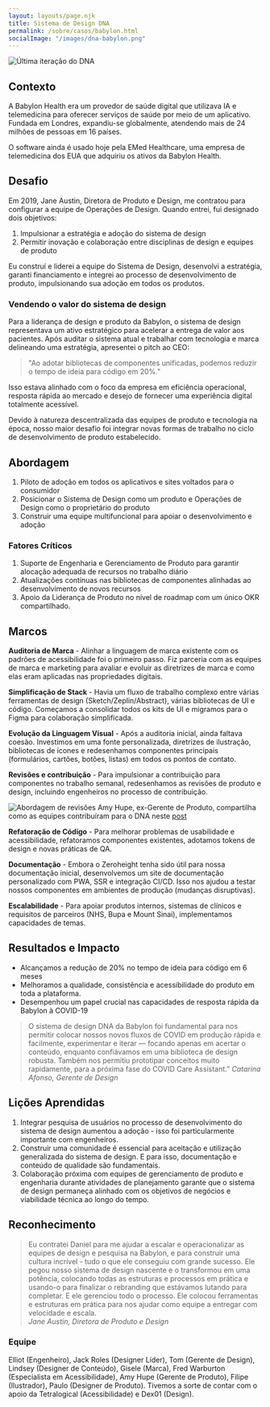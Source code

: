 ```yaml
---
layout: layouts/page.njk
title: Sistema de Design DNA
permalink: /sobre/casos/babylon.html
socialImage: "/images/dna-babylon.png"
---
```

![Última iteração do DNA](/images/dna-babylon.png "Última iteração do DNA")

## Contexto

A Babylon Health era um provedor de saúde digital que utilizava IA e telemedicina para oferecer serviços de saúde por meio de um aplicativo.
Fundada em Londres, expandiu-se globalmente, atendendo mais de 24 milhões de pessoas em 16 países.

O software ainda é usado hoje pela EMed Healthcare, uma empresa de telemedicina dos EUA que adquiriu os ativos da Babylon Health.

## Desafio

Em 2019, Jane Austin, Diretora de Produto e Design, me contratou para configurar a equipe de Operações de Design. Quando entrei, fui designado dois objetivos:

1. Impulsionar a estratégia e adoção do sistema de design
2. Permitir inovação e colaboração entre disciplinas de design e equipes de produto

Eu construí e liderei a equipe do Sistema de Design, desenvolvi a estratégia, garanti financiamento e integrei ao processo de desenvolvimento de produto, impulsionando sua adoção em todos os produtos.

### Vendendo o valor do sistema de design

Para a liderança de design e produto da Babylon, o sistema de design representava um ativo estratégico para acelerar a entrega de valor aos pacientes.
Após auditar o sistema atual e trabalhar com tecnologia e marca delineando uma estratégia, apresentei o pitch ao CEO:

> "Ao adotar bibliotecas de componentes unificadas, podemos reduzir o tempo de ideia para código em 20%."

Isso estava alinhado com o foco da empresa em eficiência operacional, resposta rápida ao mercado e desejo de fornecer uma experiência digital totalmente acessível.

Devido à natureza descentralizada das equipes de produto e tecnologia na época, nosso maior desafio foi integrar novas formas de trabalho no ciclo de desenvolvimento de produto estabelecido.

## Abordagem

1. Piloto de adoção em todos os aplicativos e sites voltados para o consumidor
2. Posicionar o Sistema de Design como um produto e Operações de Design como o proprietário do produto
3. Construir uma equipe multifuncional para apoiar o desenvolvimento e adoção

### Fatores Críticos

1. Suporte de Engenharia e Gerenciamento de Produto para garantir alocação adequada de recursos no trabalho diário
2. Atualizações contínuas nas bibliotecas de componentes alinhadas ao desenvolvimento de novos recursos
3. Apoio da Liderança de Produto no nível de roadmap com um único OKR compartilhado.

## Marcos

**Auditoria de Marca** - Alinhar a linguagem de marca existente com os padrões de acessibilidade foi o primeiro passo. Fiz parceria com as equipes de marca e marketing para avaliar e evoluir as diretrizes de marca e como elas eram aplicadas nas propriedades digitais.

**Simplificação de Stack** - Havia um fluxo de trabalho complexo entre várias ferramentas de design (Sketch/Zeplin/Abstract), várias bibliotecas de UI e código. Começamos a consolidar todos os kits de UI e migramos para o Figma para colaboração simplificada.

**Evolução da Linguagem Visual** - Após a auditoria inicial, ainda faltava coesão. Investimos em uma fonte personalizada, diretrizes de ilustração, bibliotecas de ícones e redesenhamos componentes principais (formulários, cartões, botões, listas) em todos os pontos de contato.

**Revisões e contribuição** - Para impulsionar a contribuição para componentes no trabalho semanal, redesenhamos as revisões de produto e design, incluindo engenheiros no processo de contribuição.

![Abordagem de revisões](/images/reviews-babylon.png "Impulsionando a adoção por meio de ciclos de feedback")
Amy Hupe, ex-Gerente de Produto, compartilha como as equipes contribuíram para o DNA neste [post](https://amyhupe.co.uk/articles/enabling-contribution-in-the-early-stages-of-the-babylon-design-system/)

**Refatoração de Código** - Para melhorar problemas de usabilidade e acessibilidade, refatoramos componentes existentes, adotamos tokens de design e novas práticas de QA.

**Documentação** - Embora o Zeroheight tenha sido útil para nossa documentação inicial, desenvolvemos um site de documentação personalizado com PWA, SSR e integração CI/CD. Isso nos ajudou a testar nossos componentes em ambientes de produção (mudanças disruptivas).

**Escalabilidade** - Para apoiar produtos internos, sistemas de clínicos e requisitos de parceiros (NHS, Bupa e Mount Sinai), implementamos capacidades de temas.

## Resultados e Impacto

- Alcançamos a redução de 20% no tempo de ideia para código em 6 meses
- Melhoramos a qualidade, consistência e acessibilidade do produto em toda a plataforma.
- Desempenhou um papel crucial nas capacidades de resposta rápida da Babylon à COVID-19

> O sistema de design DNA da Babylon foi fundamental para nos permitir colocar nossos novos fluxos de COVID em produção rápida e facilmente, experimentar e iterar — focando apenas em acertar o conteúdo, enquanto confiávamos em uma biblioteca de design robusta. Também nos permitiu prototipar conceitos muito rapidamente, para a próxima fase do COVID Care Assistant.”
   *Catarina Afonso, Gerente de Design*

## Lições Aprendidas

1. Integrar pesquisa de usuários no processo de desenvolvimento do sistema de design aumentou a adoção - isso foi particularmente importante com engenheiros.
2. Construir uma comunidade é essencial para aceitação e utilização generalizada do sistema de design. E para isso, documentação e conteúdo de qualidade são fundamentais.
3. Colaboração próxima com equipes de gerenciamento de produto e engenharia durante atividades de planejamento garante que o sistema de design permaneça alinhado com os objetivos de negócios e viabilidade técnica ao longo do tempo.

## Reconhecimento

> Eu contratei Daniel para me ajudar a escalar e operacionalizar as equipes de design e pesquisa na Babylon, e para construir uma cultura incrível - tudo o que ele conseguiu com grande sucesso.
  Ele pegou nosso sistema de design nascente e o transformou em uma potência, colocando todas as estruturas e processos em prática e usando-o para finalizar o rebranding que estávamos lutando para completar. E ele gerenciou todo o processo. Ele colocou ferramentas e estruturas em prática para nos ajudar como equipe a entregar com velocidade e escala. \
  *Jane Austin, Diretora de Produto e Design*

### Equipe
Elliot (Engenheiro), Jack Roles (Designer Líder), Tom (Gerente de Design), Lindsey (Designer de Conteúdo), Gisele (Marca), Fred Warburton (Especialista em Acessibilidade), Amy Hupe (Gerente de Produto), Filipe (Ilustrador), Paulo (Designer de Produto).
Tivemos a sorte de contar com o apoio da Tetralogical (Acessibilidade) e Dex01 (Design).


